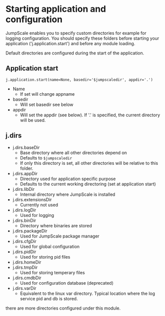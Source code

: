 Starting application and configuration
======================================

JumpScale enables you to specify custom directories for example for
logging configuration. You should specify these folders before starting
your application ('j.application.start') and before any module loading.

Default directories are configured during the start of the application.

Application start
-----------------

`j.application.start(name=None, basedir='$jumpscaledir',
appdir='.')`

-   Name
    -   If set will change appname
-   basedir
    -   Will set basedir see below
-   appdir
    -   Will set the appdir (see below). If '.' is specified, the
        current directory will be used.

j.dirs
------

-   j.dirs.baseDir
    -   Base directory where all other directories depend on
    -   Defaults to `$jumpscaledir`
    -   If only this directory is set, all other directories will be
        relative to this folder.
-   j.dirs.appDir
    -   Directory used for application specific purpose
    -   Defaults to the current working directoring (set at application
        start)
-   j.dirs.libDir
    -   Internal directory where JumpScale is installed
-   j.dirs.extensionsDir
    -   Currently not used
-   j.dirs.logDir
    -   Used for logging
-   j.dirs.binDir
    -   Directory where binaries are stored
-   j.dirs.packageDir
    -   Used for JumpScale package manager
-   j.dirs.cfgDir
    -   Used for global configuration
-   j.dirs.pidDir
    -   Used for storing pid files
-   j.dirs.homeDir
-   j.dirs.tmpDir
    -   Used for storing temperary files
-   j.dirs.cmdbDir
    -   Used for configuration database (deprecated)
-   j.dirs.varDir
    -   Equivalent to the linux var directory. Typical location where
        the log service pid and db is stored.

there are more directories configured under this module.
